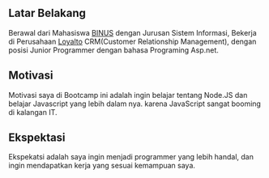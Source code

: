 [//]: # (Ceritakan sedikit tentang latar belakangmu seperti pendidikan terakhir atau pekerjaan sebelumnya)
## Latar Belakang
Berawal dari Mahasiswa [BINUS](www.binus.ac.id) dengan Jurusan Sistem Informasi, Bekerja di Perusahaan [Loyalto](https://www.loyalto.id) CRM(Customer Relationship Management), dengan posisi Junior Programmer dengan bahasa Programing Asp.net.

[//]: # (Motivasi apa yang mendorongmu untuk ikut program coding bootcamp di Hacktiv8?)
## Motivasi
Motivasi saya di Bootcamp ini adalah ingin belajar tentang Node.JS dan belajar Javascript yang lebih dalam nya. karena JavaScript sangat booming di kalangan IT.

[//]: # (Beri tahu kami, apa yang ingin kamu dapatkan di Hacktiv8 dan apa yang ingin kamu capai setelah lulus dari sini?)
## Ekspektasi
Ekspekatsi adalah saya ingin menjadi programmer yang lebih handal, dan ingin mendapatkan kerja yang sesuai kemampuan saya.


[//]: # (Apakah ada hal lain yang ingin disampaikan? Bila ada, kamu bebas untuk menuliskannya)
